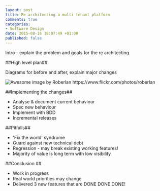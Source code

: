 ```yaml
---
layout: post
title: Re architecting a multi tenant platform
comments: true
categories: 
- Software Design
date: 2015-08-16 18:07:49 +01:00
published: false
---
```


Intro - explain the problem and goals for the re architecting

##High level plan##

Diagrams for before and after, explain major changes

<img src="http://i49.photobucket.com/albums/f299/hookmike/74078639-2d6b-4179-883d-4be7d28c19c7_zpsbpo9illj.jpg" class="alignleft" title="Awesome image by Roberlan https://www.flickr.com/photos/roberlan" />

##Implementing the changes##
      
- Analyse & document current behaviour
- Spec new behaviour
- Implement with BDD
- Incremental releases

##Pitfalls##

- 'Fix the world' syndrome
- Guard against new technical debt
- Regression - may break existing working features!
- Majority of value is long term with low visibility

##Conclusion ##

- Work in progress
- Real world priorities may change
- Delivered 3 new features that are DONE DONE DONE! 




